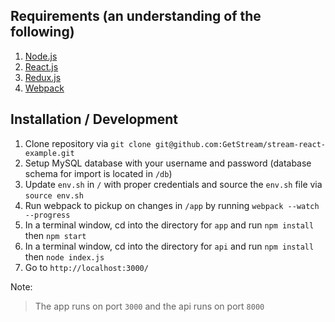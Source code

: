 ## Requirements (an understanding of the following)
1. [Node.js](https://nodejs.org/)
2. [React.js](https://facebook.github.io/react/)
3. [Redux.js](http://redux.js.org/)
4. [Webpack](https://webpack.github.io/)

## Installation / Development
1. Clone repository via `git clone git@github.com:GetStream/stream-react-example.git`
2. Setup MySQL database with your username and password (database schema for import is located in `/db`)
3. Update `env.sh` in `/` with proper credentials and source the `env.sh` file via `source env.sh`
4. Run webpack to pickup on changes in `/app` by running `webpack --watch --progress`
5. In a terminal window, cd into the directory for `app` and run `npm install` then `npm start`
6. In a terminal window, cd into the directory for `api` and run `npm install` then `node index.js`
7. Go to `http://localhost:3000/`

Note:
> The app runs on port `3000` and the api runs on port `8000`
